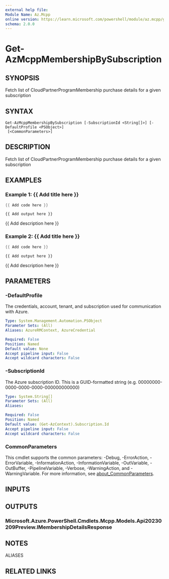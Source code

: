 ```yaml
---
external help file:
Module Name: Az.Mcpp
online version: https://learn.microsoft.com/powershell/module/az.mcpp/get-azmcppmembershipbysubscription
schema: 2.0.0
---
```


# Get-AzMcppMembershipBySubscription

## SYNOPSIS
Fetch list of CloudPartnerProgramMembership purchase details for a given subscription

## SYNTAX

```
Get-AzMcppMembershipBySubscription [-SubscriptionId <String[]>] [-DefaultProfile <PSObject>]
 [<CommonParameters>]
```

## DESCRIPTION
Fetch list of CloudPartnerProgramMembership purchase details for a given subscription

## EXAMPLES

### Example 1: {{ Add title here }}
```powershell
{{ Add code here }}
```

```output
{{ Add output here }}
```

{{ Add description here }}

### Example 2: {{ Add title here }}
```powershell
{{ Add code here }}
```

```output
{{ Add output here }}
```

{{ Add description here }}

## PARAMETERS

### -DefaultProfile
The credentials, account, tenant, and subscription used for communication with Azure.

```yaml
Type: System.Management.Automation.PSObject
Parameter Sets: (All)
Aliases: AzureRMContext, AzureCredential

Required: False
Position: Named
Default value: None
Accept pipeline input: False
Accept wildcard characters: False
```

### -SubscriptionId
The Azure subscription ID.
This is a GUID-formatted string (e.g.
00000000-0000-0000-0000-000000000000)

```yaml
Type: System.String[]
Parameter Sets: (All)
Aliases:

Required: False
Position: Named
Default value: (Get-AzContext).Subscription.Id
Accept pipeline input: False
Accept wildcard characters: False
```

### CommonParameters
This cmdlet supports the common parameters: -Debug, -ErrorAction, -ErrorVariable, -InformationAction, -InformationVariable, -OutVariable, -OutBuffer, -PipelineVariable, -Verbose, -WarningAction, and -WarningVariable. For more information, see [about_CommonParameters](http://go.microsoft.com/fwlink/?LinkID=113216).

## INPUTS

## OUTPUTS

### Microsoft.Azure.PowerShell.Cmdlets.Mcpp.Models.Api20230209Preview.IMembershipDetailsResponse

## NOTES

ALIASES

## RELATED LINKS


